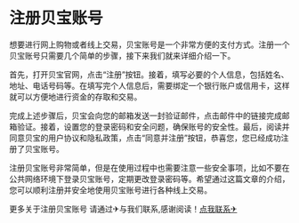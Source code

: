 # 注册贝宝账号

想要进行网上购物或者线上交易，贝宝账号是一个非常方便的支付方式。注册一个贝宝账号只需要几个简单的步骤，接下来我们就来详细介绍一下。

首先，打开贝宝官网，点击“注册”按钮。接着，填写必要的个人信息，包括姓名、地址、电话号码等。在填写完个人信息后，需要绑定一个银行账户或信用卡，这样就可以方便地进行资金的存取和交易。

完成上述步骤后，贝宝会向您的邮箱发送一封验证邮件，点击邮件中的链接完成邮箱验证。接着，设置您的登录密码和安全问题，确保账号的安全性。最后，阅读并同意贝宝的用户协议和隐私政策，点击“同意并注册”按钮，恭喜您，您已经成功注册了贝宝账号。

注册贝宝账号非常简单，但是在使用过程中也需要注意一些安全事项，比如不要在公共网络环境下登录贝宝账号，定期更改登录密码等。希望通过这篇文章的介绍，您可以顺利注册并安全地使用贝宝账号进行各种线上交易。

更多关于注册贝宝账号 请通过✈与我们联系,感谢阅读！[点我联系✈](https://m.k02.cc)